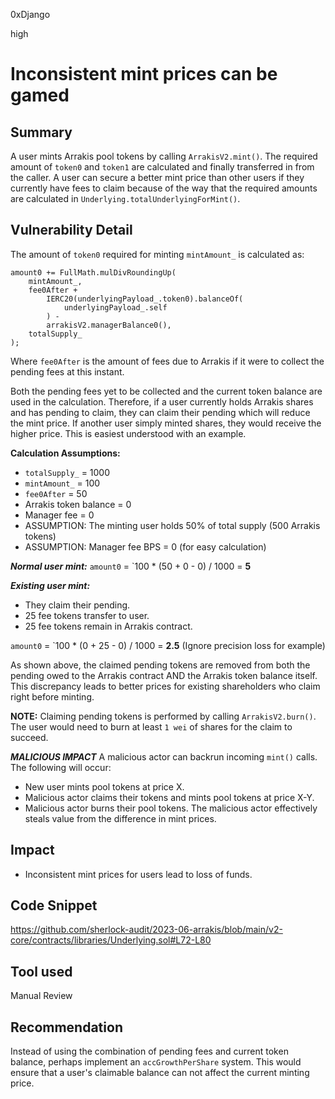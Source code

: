 0xDjango

high

# Inconsistent mint prices can be gamed

## Summary
A user mints Arrakis pool tokens by calling `ArrakisV2.mint()`. The required amount of `token0` and `token1` are calculated and finally transferred in from the caller. A user can secure a better mint price than other users if they currently have fees to claim because of the way that the required amounts are calculated in `Underlying.totalUnderlyingForMint()`.

## Vulnerability Detail
The amount of `token0` required for minting `mintAmount_` is calculated as:

```solidity
amount0 += FullMath.mulDivRoundingUp(
    mintAmount_,
    fee0After +
        IERC20(underlyingPayload_.token0).balanceOf(
            underlyingPayload_.self
        ) -
        arrakisV2.managerBalance0(),
    totalSupply_
);
```
Where `fee0After` is the amount of fees due to Arrakis if it were to collect the pending fees at this instant.

Both the pending fees yet to be collected and the current token balance are used in the calculation. Therefore, if a user currently holds Arrakis shares and has pending to claim, they can claim their pending which will reduce the mint price. If another user simply minted shares, they would receive the higher price. This is easiest understood with an example.

**Calculation Assumptions:**
- `totalSupply_` = 1000
- `mintAmount_` = 100
- `fee0After` = 50
- Arrakis token balance = 0
- Manager fee = 0
- ASSUMPTION: The minting user holds 50% of total supply (500 Arrakis tokens)
- ASSUMPTION: Manager fee BPS = 0 (for easy calculation)

***Normal user mint:***
`amount0` = `100 * (50 + 0 - 0) / 1000 = **5**

***Existing user mint:***
- They claim their pending.
- 25 fee tokens transfer to user.
- 25 fee tokens remain in Arrakis contract.

`amount0` = `100 * (0 + 25 - 0) / 1000 = **2.5** (Ignore precision loss for example)

As shown above, the claimed pending tokens are removed from both the pending owed to the Arrakis contract AND the Arrakis token balance itself. This discrepancy leads to better prices for existing shareholders who claim right before minting.

**NOTE:** Claiming pending tokens is performed by calling `ArrakisV2.burn()`. The user would need to burn at least `1 wei` of shares for the claim to succeed.

***MALICIOUS IMPACT***
A malicious actor can backrun incoming `mint()` calls. The following will occur:
- New user mints pool tokens at price X.
- Malicious actor claims their tokens and mints pool tokens at price X-Y.
- Malicious actor burns their pool tokens. The malicious actor effectively steals value from the difference in mint prices.

## Impact
- Inconsistent mint prices for users lead to loss of funds. 

## Code Snippet
https://github.com/sherlock-audit/2023-06-arrakis/blob/main/v2-core/contracts/libraries/Underlying.sol#L72-L80

## Tool used
Manual Review

## Recommendation
Instead of using the combination of pending fees and current token balance, perhaps implement an `accGrowthPerShare` system. This would ensure that a user's claimable balance can not affect the current minting price.
